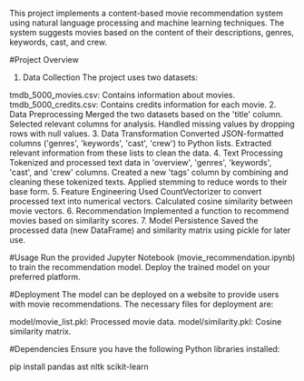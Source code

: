This project implements a content-based movie recommendation system using natural language processing and machine learning techniques. The system suggests movies based on the content of their descriptions, genres, keywords, cast, and crew.

#Project Overview
1. Data Collection
The project uses two datasets:

tmdb_5000_movies.csv: Contains information about movies.
tmdb_5000_credits.csv: Contains credits information for each movie.
2. Data Preprocessing
Merged the two datasets based on the 'title' column.
Selected relevant columns for analysis.
Handled missing values by dropping rows with null values.
3. Data Transformation
Converted JSON-formatted columns ('genres', 'keywords', 'cast', 'crew') to Python lists.
Extracted relevant information from these lists to clean the data.
4. Text Processing
Tokenized and processed text data in 'overview', 'genres', 'keywords', 'cast', and 'crew' columns.
Created a new 'tags' column by combining and cleaning these tokenized texts.
Applied stemming to reduce words to their base form.
5. Feature Engineering
Used CountVectorizer to convert processed text into numerical vectors.
Calculated cosine similarity between movie vectors.
6. Recommendation
Implemented a function to recommend movies based on similarity scores.
7. Model Persistence
Saved the processed data (new DataFrame) and similarity matrix using pickle for later use.

#Usage
Run the provided Jupyter Notebook (movie_recommendation.ipynb) to train the recommendation model.
Deploy the trained model on your preferred platform.

#Deployment
The model can be deployed on a website to provide users with movie recommendations. The necessary files for deployment are:

model/movie_list.pkl: Processed movie data.
model/similarity.pkl: Cosine similarity matrix.

#Dependencies
Ensure you have the following Python libraries installed:

pip install pandas ast nltk scikit-learn
